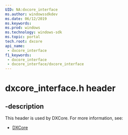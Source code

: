 ```yaml
---
UID: NA:dxcore_interface
ms.author: windowssdkdev
ms.date: 06/12/2019
ms.keywords: 
ms.prod: windows
ms.technology: windows-sdk
ms.topic: portal
tech.root: dxcore
api_name:
 - dxcore_interface
f1_keywords:
 - dxcore_interface
 - dxcore_interface/dxcore_interface
---
```


# dxcore_interface.h header


## -description

This header is used by DXCore. For more information, see:

- [DXCore](../_dxcore)

